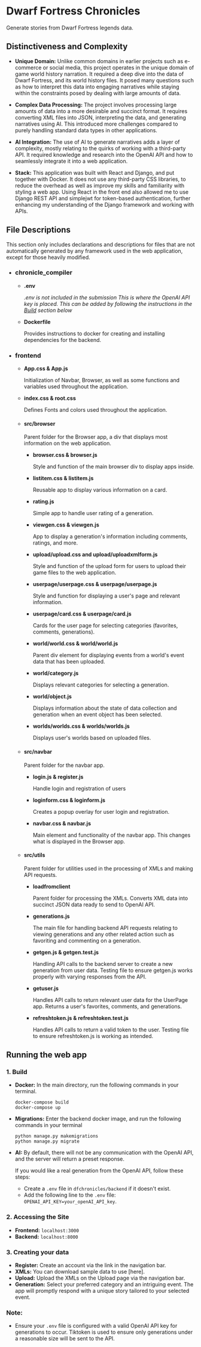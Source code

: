 # Dwarf Fortress Chronicles

Generate stories from Dwarf Fortress legends data.

## Distinctiveness and Complexity

- **Unique Domain:** Unlike common domains in earlier projects such as e-commerce or social media, this project operates in the unique domain of game world history narration. It required a deep dive into the data of Dwarf Fortress, and its world history files. It posed many questions such as how to interpret this data into engaging narratives while staying within the constraints posed by dealing with large amounts of data.

- **Complex Data Processing:** The project involves processing large amounts of data into a more desirable and succinct format. It requires converting XML files into JSON, interpreting the data, and generating narratives using AI. This introduced more challenges compared to purely handling standard data types in other applications.

- **AI Integration:** The use of AI to generate narratives adds a layer of complexity, mostly relating to the quirks of working with a third-party API. It required knowledge and research into the OpenAI API and how to seamlessly integrate it into a web application.

- **Stack:** This application was built with React and Django, and put together with Docker. It does not use any third-party CSS libraries, to reduce the overhead as well as improve my skills and familiarity with styling a web app. Using React in the front end also allowed me to use Django REST API and simplejwt for token-based authentication, further enhancing my understanding of the Django framework and working with APIs.

## File Descriptions

This section only includes declarations and descriptions for files that are not automatically generated by any framework used in the web application, except for those heavily modified.

- ### **chronicle_compiler**

  - **.env**

    _.env is not included in the submission_
    _This is where the OpenAI API key is placed. This can be added by following the instructions in the [Build](https://github.com/jakeyjakeyy/dfchronicles#1-build) section below_

  - **Dockerfile**

    Provides instructions to docker for creating and installing dependencies for the backend.

- ### **frontend**

  - **App.css & App.js**

    Initialization of Navbar, Browser, as well as some functions and variables used throughout the application.

  - **index.css & root.css**

    Defines Fonts and colors used throughout the application.

  - #### **src/browser**

    Parent folder for the Browser app, a div that displays most information on the web application.

    - **browser.css & browser.js**

      Style and function of the main browser div to display apps inside.

    - **listitem.css & listitem.js**

      Reusable app to display various information on a card.

    - **rating.js**

      Simple app to handle user rating of a generation.

    - **viewgen.css & viewgen.js**

      App to display a generation's information including comments, ratings, and more.

    - **upload/upload.css and upload/uploadxmlform.js**

      Style and function of the upload form for users to upload their game files to the web application.

    - **userpage/userpage.css & userpage/userpage.js**

      Style and function for displaying a user's page and relevant information.

    - **userpage/card.css & userpage/card.js**

      Cards for the user page for selecting categories (favorites, comments, generations).

    - **world/world.css & world/world.js**

      Parent div element for displaying events from a world's event data that has been uploaded.

    - **world/category.js**

      Displays relevant categories for selecting a generation.

    - **world/object.js**

      Displays information about the state of data collection and generation when an event object has been selected.

    - **worlds/worlds.css & worlds/worlds.js**

      Displays user's worlds based on uploaded files.

  - #### **src/navbar**

    Parent folder for the navbar app.

    - **login.js & register.js**

      Handle login and registration of users

    - **loginform.css & loginform.js**

      Creates a popup overlay for user login and registration.

    - **navbar.css & navbar.js**

      Main element and functionality of the navbar app. This changes what is displayed in the Browser app.

  - #### **src/utils**

    Parent folder for utilities used in the processing of XMLs and making API requests.

    - **loadfromclient**

      Parent folder for processing the XMLs. Converts XML data into succinct JSON data ready to send to OpenAI API.

    - **generations.js**

      The main file for handling backend API requests relating to viewing generations and any other related action such as favoriting and commenting on a generation.

    - **getgen.js & getgen.test.js**

      Handling API calls to the backend server to create a new generation from user data. Testing file to ensure getgen.js works properly with varying responses from the API.

    - **getuser.js**

      Handles API calls to return relevant user data for the UserPage app. Returns a user's favorites, comments, and generations.

    - **refreshtoken.js & refreshtoken.test.js**

      Handles API calls to return a valid token to the user. Testing file to ensure refreshtoken.js is working as intended.

## Running the web app

### 1. **Build**

- **Docker:** In the main directory, run the following commands in your terminal.

  ```
  docker-compose build
  docker-compose up
  ```

- **Migrations:** Enter the backend docker image, and run the following commands in your terminal

  ```
  python manage.py makemigrations
  python manage.py migrate
  ```

- **AI:** By default, there will not be any communication with the OpenAI API, and the server will return a preset response.

  If you would like a real generation from the OpenAI API, follow these steps:

  - Create a `.env` file in `dfchronicles/backend` if it doesn't exist.
  - Add the following line to the `.env` file: `OPENAI_API_KEY=your_openAI_API_key`.

### 2. **Accessing the Site**

- **Frontend:** `localhost:3000`
- **Backend:** `localhost:8000`

### 3. **Creating your data**

- **Register:** Create an account via the link in the navigation bar.
- **XMLs:** You can download sample data to use [here].
- **Upload:** Upload the XMLs on the Upload page via the navigation bar.
- **Generation:** Select your preferred category and an intriguing event. The app will promptly respond with a unique story tailored to your selected event.

### Note:

- Ensure your `.env` file is configured with a valid OpenAI API key for generations to occur. Tiktoken is used to ensure only generations under a reasonable size will be sent to the API.
